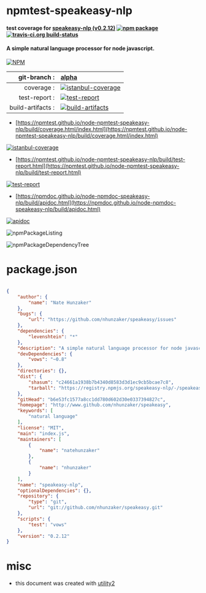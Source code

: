 # npmtest-speakeasy-nlp

#### test coverage for  [speakeasy-nlp (v0.2.12)](http://www.github.com/nhunzaker/speakeasy)  [![npm package](https://img.shields.io/npm/v/npmtest-speakeasy-nlp.svg?style=flat-square)](https://www.npmjs.org/package/npmtest-speakeasy-nlp) [![travis-ci.org build-status](https://api.travis-ci.org/npmtest/node-npmtest-speakeasy-nlp.svg)](https://travis-ci.org/npmtest/node-npmtest-speakeasy-nlp)

#### A simple natural language processor for node javascript.

[![NPM](https://nodei.co/npm/speakeasy-nlp.png?downloads=true&downloadRank=true&stars=true)](https://www.npmjs.com/package/speakeasy-nlp)

| git-branch : | [alpha](https://github.com/npmtest/node-npmtest-speakeasy-nlp/tree/alpha)|
|--:|:--|
| coverage : | [![istanbul-coverage](https://npmtest.github.io/node-npmtest-speakeasy-nlp/build/coverage.badge.svg)](https://npmtest.github.io/node-npmtest-speakeasy-nlp/build/coverage.html/index.html)|
| test-report : | [![test-report](https://npmtest.github.io/node-npmtest-speakeasy-nlp/build/test-report.badge.svg)](https://npmtest.github.io/node-npmtest-speakeasy-nlp/build/test-report.html)|
| build-artifacts : | [![build-artifacts](https://npmtest.github.io/node-npmtest-speakeasy-nlp/glyphicons_144_folder_open.png)](https://github.com/npmtest/node-npmtest-speakeasy-nlp/tree/gh-pages/build)|

- [https://npmtest.github.io/node-npmtest-speakeasy-nlp/build/coverage.html/index.html](https://npmtest.github.io/node-npmtest-speakeasy-nlp/build/coverage.html/index.html)

[![istanbul-coverage](https://npmtest.github.io/node-npmtest-speakeasy-nlp/build/screenCapture.buildCi.browser.%252Ftmp%252Fbuild%252Fcoverage.lib.html.png)](https://npmtest.github.io/node-npmtest-speakeasy-nlp/build/coverage.html/index.html)

- [https://npmtest.github.io/node-npmtest-speakeasy-nlp/build/test-report.html](https://npmtest.github.io/node-npmtest-speakeasy-nlp/build/test-report.html)

[![test-report](https://npmtest.github.io/node-npmtest-speakeasy-nlp/build/screenCapture.buildCi.browser.%252Ftmp%252Fbuild%252Ftest-report.html.png)](https://npmtest.github.io/node-npmtest-speakeasy-nlp/build/test-report.html)

- [https://npmdoc.github.io/node-npmdoc-speakeasy-nlp/build/apidoc.html](https://npmdoc.github.io/node-npmdoc-speakeasy-nlp/build/apidoc.html)

[![apidoc](https://npmdoc.github.io/node-npmdoc-speakeasy-nlp/build/screenCapture.buildCi.browser.%252Ftmp%252Fbuild%252Fapidoc.html.png)](https://npmdoc.github.io/node-npmdoc-speakeasy-nlp/build/apidoc.html)

![npmPackageListing](https://npmtest.github.io/node-npmtest-speakeasy-nlp/build/screenCapture.npmPackageListing.svg)

![npmPackageDependencyTree](https://npmtest.github.io/node-npmtest-speakeasy-nlp/build/screenCapture.npmPackageDependencyTree.svg)



# package.json

```json

{
    "author": {
        "name": "Nate Hunzaker"
    },
    "bugs": {
        "url": "https://github.com/nhunzaker/speakeasy/issues"
    },
    "dependencies": {
        "levenshtein": "*"
    },
    "description": "A simple natural language processor for node javascript.",
    "devDependencies": {
        "vows": "~0.8"
    },
    "directories": {},
    "dist": {
        "shasum": "c24661a1938b7b4340d8583d3d1ec9cb5bcae7c8",
        "tarball": "https://registry.npmjs.org/speakeasy-nlp/-/speakeasy-nlp-0.2.12.tgz"
    },
    "gitHead": "b6e53fc1577a8cc1dd780d602d30e0337394827c",
    "homepage": "http://www.github.com/nhunzaker/speakeasy",
    "keywords": [
        "natural language"
    ],
    "license": "MIT",
    "main": "index.js",
    "maintainers": [
        {
            "name": "natehunzaker"
        },
        {
            "name": "nhunzaker"
        }
    ],
    "name": "speakeasy-nlp",
    "optionalDependencies": {},
    "repository": {
        "type": "git",
        "url": "git://github.com/nhunzaker/speakeasy.git"
    },
    "scripts": {
        "test": "vows"
    },
    "version": "0.2.12"
}
```



# misc
- this document was created with [utility2](https://github.com/kaizhu256/node-utility2)
